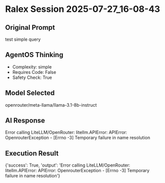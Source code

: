 # Ralex Session 2025-07-27_16-08-43

## Original Prompt
test simple query

## AgentOS Thinking
- Complexity: simple
- Requires Code: False
- Safety Check: True

## Model Selected
openrouter/meta-llama/llama-3.1-8b-instruct

## AI Response
Error calling LiteLLM/OpenRouter: litellm.APIError: APIError: OpenrouterException - [Errno -3] Temporary failure in name resolution

## Execution Result
{'success': True, 'output': 'Error calling LiteLLM/OpenRouter: litellm.APIError: APIError: OpenrouterException - [Errno -3] Temporary failure in name resolution'}
